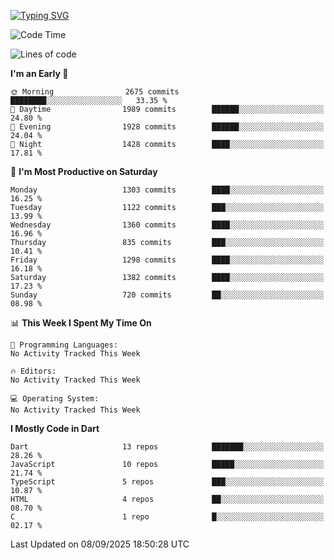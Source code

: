 
<a href="https://git.io/typing-svg"><img src="https://readme-typing-svg.demolab.com?font=Source+Code+Pro&pause=1000&random=false&width=435&lines=Hey+%F0%9F%A5%B6+iam+Yaskraz" alt="Typing SVG" /></a>
<!--START_SECTION:waka-->
![Code Time](http://img.shields.io/badge/Code%20Time-1%2C164%20hrs%2029%20mins-blue)

![Lines of code](https://img.shields.io/badge/From%20Hello%20World%20I%27ve%20Written-5.1%20million%20lines%20of%20code-blue)

**I'm an Early 🐤** 

```text
🌞 Morning                2675 commits        ████████░░░░░░░░░░░░░░░░░   33.35 % 
🌆 Daytime                1989 commits        ██████░░░░░░░░░░░░░░░░░░░   24.80 % 
🌃 Evening                1928 commits        ██████░░░░░░░░░░░░░░░░░░░   24.04 % 
🌙 Night                  1428 commits        ████░░░░░░░░░░░░░░░░░░░░░   17.81 % 
```
📅 **I'm Most Productive on Saturday** 

```text
Monday                   1303 commits        ████░░░░░░░░░░░░░░░░░░░░░   16.25 % 
Tuesday                  1122 commits        ███░░░░░░░░░░░░░░░░░░░░░░   13.99 % 
Wednesday                1360 commits        ████░░░░░░░░░░░░░░░░░░░░░   16.96 % 
Thursday                 835 commits         ███░░░░░░░░░░░░░░░░░░░░░░   10.41 % 
Friday                   1298 commits        ████░░░░░░░░░░░░░░░░░░░░░   16.18 % 
Saturday                 1382 commits        ████░░░░░░░░░░░░░░░░░░░░░   17.23 % 
Sunday                   720 commits         ██░░░░░░░░░░░░░░░░░░░░░░░   08.98 % 
```


📊 **This Week I Spent My Time On** 

```text
💬 Programming Languages: 
No Activity Tracked This Week

🔥 Editors: 
No Activity Tracked This Week

💻 Operating System: 
No Activity Tracked This Week
```

**I Mostly Code in Dart** 

```text
Dart                     13 repos            ███████░░░░░░░░░░░░░░░░░░   28.26 % 
JavaScript               10 repos            █████░░░░░░░░░░░░░░░░░░░░   21.74 % 
TypeScript               5 repos             ███░░░░░░░░░░░░░░░░░░░░░░   10.87 % 
HTML                     4 repos             ██░░░░░░░░░░░░░░░░░░░░░░░   08.70 % 
C                        1 repo              █░░░░░░░░░░░░░░░░░░░░░░░░   02.17 % 
```




 Last Updated on 08/09/2025 18:50:28 UTC
<!--END_SECTION:waka-->
